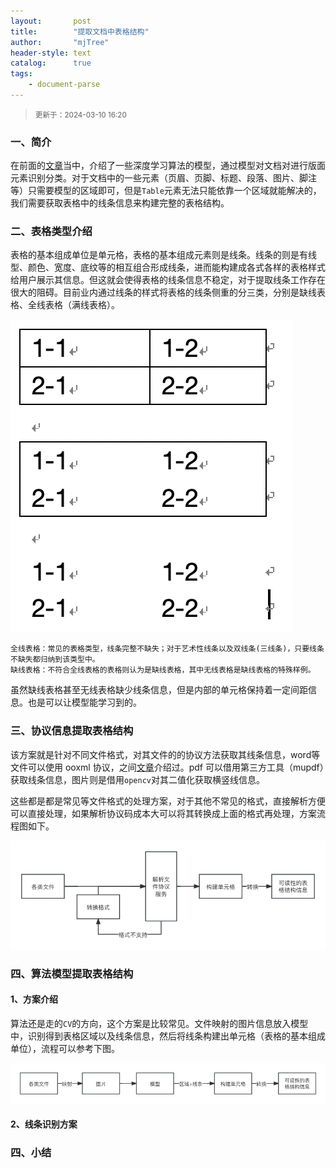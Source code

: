 ```yaml
---
layout:       post
title:        "提取文档中表格结构"
author:       "mjTree"
header-style: text
catalog:      true
tags:
    - document-parse
---
```


><small>更新于：2024-03-10 16:20</small>


### 一、简介
在前面的[文章](/2024/02/03/基于算法的通用文档解析实现)当中，介绍了一些深度学习算法的模型，通过模型对文档对进行版面元素识别分类。对于文档中的一些元素（页眉、页脚、标题、段落、图片、脚注等）只需要模型的区域即可，但是`Table`元素无法只能依靠一个区域就能解决的，我们需要获取表格中的线条信息来构建完整的表格结构。  


### 二、表格类型介绍

表格的基本组成单位是单元格，表格的基本组成元素则是线条。线条的则是有线型、颜色、宽度、底纹等的相互组合形成线条，进而能构建成各式各样的表格样式给用户展示其信息。但这就会使得表格的线条信息不稳定，对于提取线条工作存在很大的阻碍。目前业内通过线条的样式将表格的线条侧重的分三类，分别是缺线表格、全线表格（满线表格）。  

![ExtractTable1](/img/article-img/2024/03/0310_1.png)  

```text
全线表格：常见的表格类型，线条完整不缺失；对于艺术性线条以及双线条(三线条)，只要线条不缺失都归纳到该类型中。
缺线表格：不符合全线表格的表格则认为是缺线表格，其中无线表格是缺线表格的特殊样例。
```

虽然缺线表格甚至无线表格缺少线条信息，但是内部的单元格保持着一定间距信息。也是可以让模型能学习到的。  


### 三、协议信息提取表格结构

该方案就是针对不同文件格式，对其文件的的协议方法获取其线条信息，word等文件可以使用 ooxml 协议，之间[文章](/2023/12/14/关于ooxml协议的opc)介绍过。pdf 可以借用第三方工具（mupdf）获取线条信息，图片则是借用`opencv`对其二值化获取横竖线信息。  

这些都是都是常见等文件格式的处理方案，对于其他不常见的格式，直接解析方便可以直接处理，如果解析协议码成本大可以将其转换成上面的格式再处理，方案流程图如下。  

![ExtractTable2](/img/article-img/2024/03/0310_2.png)  


### 四、算法模型提取表格结构

#### 1、方案介绍
算法还是走的`CV`的方向，这个方案是比较常见。文件映射的图片信息放入模型中，识别得到表格区域以及线条信息，然后将线条构建出单元格（表格的基本组成单位），流程可以参考下图。  

![ExtractTable3](/img/article-img/2024/03/0310_3.png)  

#### 2、线条识别方案


### 四、小结


